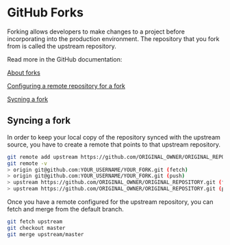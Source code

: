 # GitHub Forks

Forking allows developers to make changes to a project before incorporating into the production environment. The repository that you fork from is called the upstream repository.

Read more in the GitHub documentation:

[About forks](https://docs.github.com/en/pull-requests/collaborating-with-pull-requests/working-with-forks/about-forks)

[Configuring a remote repository for a fork](https://docs.github.com/en/pull-requests/collaborating-with-pull-requests/working-with-forks/configuring-a-remote-repository-for-a-fork)

[Sycning a fork](https://docs.github.com/en/pull-requests/collaborating-with-pull-requests/working-with-forks/syncing-a-fork?platform=mac)

## Syncing a fork

In order to keep your local copy of the repository synced with the upstream source, you have to create a remote that points to that upstream repository.

```bash
git remote add upstream https://github.com/ORIGINAL_OWNER/ORIGINAL_REPOSITORY.git
git remote -v
> origin git@github.com:YOUR_USERNAME/YOUR_FORK.git (fetch)
> origin git@github.com:YOUR_USERNAME/YOUR_FORK.git (push)
> upstream https://github.com/ORIGINAL_OWNER/ORIGINAL_REPOSITORY.git (fetch)
> upstream https://github.com/ORIGINAL_OWNER/ORIGINAL_REPOSITORY.git (push)
```

Once you have a remote configured for the upstream repository, you can fetch and merge from the default branch.

```bash
git fetch upstream
git checkout master
git merge upstream/master
```
